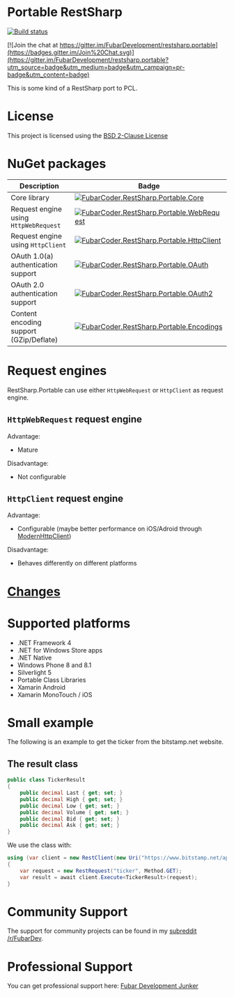 ﻿# Portable RestSharp #

[![Build status](https://build.fubar-dev.de/app/rest/builds/buildType:%28id:RestSharpPortable_ReleaseBuild%29/statusIcon)](https://build.fubar-dev.com/project.html?projectId=RestSharpPortable)

[![Join the chat at https://gitter.im/FubarDevelopment/restsharp.portable](https://badges.gitter.im/Join%20Chat.svg)](https://gitter.im/FubarDevelopment/restsharp.portable?utm_source=badge&utm_medium=badge&utm_campaign=pr-badge&utm_content=badge)

This is some kind of a RestSharp port to PCL.

# License

This project is licensed using the [BSD 2-Clause License](LICENSE.md)

# NuGet packages

| Description				                | Badge |
|-------------------------------------------|-------|
| Core library				                | [![FubarCoder.RestSharp.Portable.Core](https://img.shields.io/nuget/v/FubarCoder.RestSharp.Portable.Core.svg)](https://www.nuget.org/packages/FubarCoder.RestSharp.Portable.Core) |
| Request engine using `HttpWebRequest`	    | [![FubarCoder.RestSharp.Portable.WebRequest](https://img.shields.io/nuget/v/FubarCoder.RestSharp.Portable.WebRequest.svg)](https://www.nuget.org/packages/FubarCoder.RestSharp.Portable.WebRequest) |
| Request engine using `HttpClient`		    | [![FubarCoder.RestSharp.Portable.HttpClient](https://img.shields.io/nuget/v/FubarCoder.RestSharp.Portable.HttpClient.svg)](https://www.nuget.org/packages/FubarCoder.RestSharp.Portable.HttpClient) |
| OAuth 1.0(a) authentication support	    | [![FubarCoder.RestSharp.Portable.OAuth](https://img.shields.io/nuget/v/FubarCoder.RestSharp.Portable.OAuth.svg)](https://www.nuget.org/packages/FubarCoder.RestSharp.Portable.OAuth) |
| OAuth 2.0 authentication support	        | [![FubarCoder.RestSharp.Portable.OAuth2](https://img.shields.io/nuget/v/FubarCoder.RestSharp.Portable.OAuth2.svg)](https://www.nuget.org/packages/FubarCoder.RestSharp.Portable.OAuth2) |
| Content encoding support (GZip/Deflate)   | [![FubarCoder.RestSharp.Portable.Encodings](https://img.shields.io/nuget/v/FubarCoder.RestSharp.Portable.Encodings.svg)](https://www.nuget.org/packages/FubarCoder.RestSharp.Portable.Encodings) |

# Request engines

RestSharp.Portable can use either `HttpWebRequest` or `HttpClient` as request engine.

## `HttpWebRequest` request engine

Advantage:

- Mature

Disadvantage:

- Not configurable

## `HttpClient` request engine

Advantage:

- Configurable (maybe better performance on iOS/Adroid through [ModernHttpClient](https://github.com/paulcbetts/ModernHttpClient))

Disadvantage:

- Behaves differently on different platforms

# [Changes](Changes.md)

# Supported platforms

* .NET Framework 4
* .NET for Windows Store apps
* .NET Native
* Windows Phone 8 and 8.1
* Silverlight 5
* Portable Class Libraries
* Xamarin Android
* Xamarin MonoTouch / iOS

# Small example

The following is an example to get the ticker from the bitstamp.net website.

## The result class
```csharp
public class TickerResult
{
	public decimal Last { get; set; }
	public decimal High { get; set; }
	public decimal Low { get; set; }
	public decimal Volume { get; set; }
	public decimal Bid { get; set; }
	public decimal Ask { get; set; }
}
```

We use the class with:

```csharp
using (var client = new RestClient(new Uri("https://www.bitstamp.net/api/")))
{
    var request = new RestRequest("ticker", Method.GET);
    var result = await client.Execute<TickerResult>(request);
}
```

# Community Support #

The support for community projects can be found in my [subreddit /r/FubarDev](http://www.reddit.com/r/FubarDev/).

# Professional Support #

You can get professional support here: [Fubar Development Junker](https://www.fubar-dev.de)
